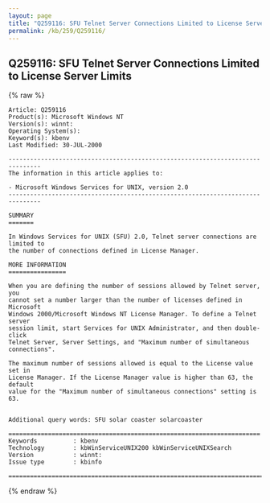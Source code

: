 ```yaml
---
layout: page
title: "Q259116: SFU Telnet Server Connections Limited to License Server Limits"
permalink: /kb/259/Q259116/
---
```


## Q259116: SFU Telnet Server Connections Limited to License Server Limits

{% raw %}

	Article: Q259116
	Product(s): Microsoft Windows NT
	Version(s): winnt:
	Operating System(s): 
	Keyword(s): kbenv
	Last Modified: 30-JUL-2000
	
	-------------------------------------------------------------------------------
	The information in this article applies to:
	
	- Microsoft Windows Services for UNIX, version 2.0 
	-------------------------------------------------------------------------------
	
	SUMMARY
	=======
	
	In Windows Services for UNIX (SFU) 2.0, Telnet server connections are limited to
	the number of connections defined in License Manager.
	
	MORE INFORMATION
	================
	
	When you are defining the number of sessions allowed by Telnet server, you
	cannot set a number larger than the number of licenses defined in Microsoft
	Windows 2000/Microsoft Windows NT License Manager. To define a Telnet server
	session limit, start Services for UNIX Administrator, and then double-click
	Telnet Server, Server Settings, and "Maximum number of simultaneous
	connections".
	
	The maximum number of sessions allowed is equal to the License value set in
	License Manager. If the License Manager value is higher than 63, the default
	value for the "Maximum number of simultaneous connections" setting is 63.
	
	
	Additional query words: SFU solar coaster solarcoaster
	
	======================================================================
	Keywords          : kbenv 
	Technology        : kbWinServiceUNIX200 kbWinServiceUNIXSearch
	Version           : winnt:
	Issue type        : kbinfo
	
	=============================================================================
	

{% endraw %}
